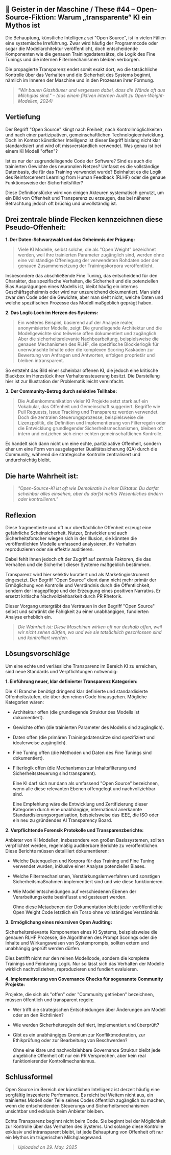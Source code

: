 ## 👻 Geister in der Maschine / These #44 – Open-Source-Fiktion: Warum „transparente“ KI ein Mythos ist

Die Behauptung, künstliche Intelligenz sei "Open Source", ist in vielen Fällen eine systemische Irreführung. Zwar wird häufig der Programmcode oder sogar die Modellarchitektur veröffentlicht, doch entscheidende Komponenten wie die genauen Trainingsdatensätze, die Logik des Fine Tunings und die internen Filtermechanismen bleiben verborgen.

Die propagierte Transparenz endet somit exakt dort, wo die tatsächliche Kontrolle über das Verhalten und die Sicherheit des Systems beginnt, nämlich im Inneren der Maschine und in den Prozessen ihrer Formung.

> *"Wir bauen Glashäuser und vergessen dabei, dass die Wände oft aus Milchglas sind." – (aus einem fiktiven internen Audit zu Open-Weight-Modellen, 2024)*

## Vertiefung

Der Begriff "Open Source" klingt nach Freiheit, nach Kontrollmöglichkeiten und nach einer partizipativen, gemeinschaftlichen Technologieentwicklung. Doch im Kontext künstlicher Intelligenz ist dieser Begriff bislang nicht klar standardisiert und wird oft missverständlich verwendet. Was genau ist bei einem KI Modell "offen"?

Ist es nur der zugrundeliegende Code der Software? Sind es auch die trainierten Gewichte des neuronalen Netzes? Umfasst es die vollständige Datenbasis, die für das Training verwendet wurde? Beinhaltet es die Logik des Reinforcement Learning from Human Feedback (RLHF) oder die genaue Funktionsweise der Sicherheitsfilter?

Diese Definitionslücke wird von einigen Akteuren systematisch genutzt, um ein Bild von Offenheit und Transparenz zu erzeugen, das bei näherer Betrachtung jedoch oft brüchig und unvollständig ist.

## Drei zentrale blinde Flecken kennzeichnen diese Pseudo-Offenheit:

**1. Der Daten-Schwarzwald und das Geheimnis der Prägung:**

> Viele KI Modelle, selbst solche, die als "Open Weight" bezeichnet werden, weil ihre trainierten Parameter zugänglich sind, werden ohne eine vollständige Offenlegung der verwendeten Rohdaten oder der genauen Zusammensetzung der Trainingskorpora veröffentlicht.   
  
 Insbesondere das abschließende Fine Tuning, das entscheidend für den Charakter, das spezifische Verhalten, die Sicherheit und die potenziellen Bias Ausprägungen eines Modells ist, bleibt häufig ein internes Geschäftsgeheimnis oder wird nur unzureichend dokumentiert. Man sieht zwar den Code oder die Gewichte, aber man sieht nicht, welche Daten und welche spezifischen Prozesse das Modell maßgeblich geprägt haben.

**2. Das Logik-Loch im Herzen des Systems:**

> Ein weiteres Beispiel, basierend auf der Analyse realer, anonymisierter Modelle, zeigt: Die grundlegende Architektur und die Modellgewichte sind teilweise offen dokumentiert und zugänglich. Aber die sicherheitsrelevante Nachbearbeitung, beispielsweise die genauen Mechanismen des RLHF, die spezifische Blockierlogik für unerwünschte Inhalte oder die komplexen Scoring Kaskaden zur Bewertung von Anfragen und Antworten, erfolgen proprietär und bleiben intransparent.   
  
So entsteht das Bild einer scheinbar offenen KI, die jedoch eine kritische Blackbox im Herzstück ihrer Verhaltenssteuerung besitzt. Die Darstellung hier ist zur Illustration der Problematik leicht vereinfacht.

**3. Der Community-Betrug durch selektive Teilhabe:**

> Die Außenkommunikation vieler KI Projekte setzt stark auf ein Vokabular, das Offenheit und Gemeinschaft suggeriert. Begriffe wie Pull Requests, Issue Tracking und Transparenz werden verwendet. Doch die zentralen Steuerungsprozesse, beispielsweise die Lizenzpolitik, die Definition und Implementierung von Filterregeln oder die Entwicklung grundlegender Sicherheitsmechanismen, bleiben oft intern und entziehen sich einer echten gemeinschaftlichen Kontrolle.   
  
Es handelt sich dann nicht um eine echte, partizipative Offenheit, sondern eher um eine Form von ausgelagerter Qualitätssicherung (QA) durch die Community, während die strategische Kontrolle zentralisiert und undurchsichtig bleibt.

## Die harte Wahrheit ist:

> *"Open-Source-KI ist oft wie Demokratie in einer Diktatur. Du darfst scheinbar alles einsehen, aber du darfst nichts Wesentliches ändern oder kontrollieren."*

## Reflexion

Diese fragmentierte und oft nur oberflächliche Offenheit erzeugt eine gefährliche Scheinsicherheit. Nutzer, Entwickler und auch Sicherheitsforscher wiegen sich in der Illusion, sie könnten die veröffentlichten Modelle umfassend analysieren, ihr Verhalten reproduzieren oder sie effektiv auditieren.

Dabei fehlt ihnen jedoch oft der Zugriff auf zentrale Faktoren, die das Verhalten und die Sicherheit dieser Systeme maßgeblich bestimmen.

Transparenz wird hier selektiv kuratiert und als Marketinginstrument eingesetzt. Der Begriff "Open Source" dient dann nicht mehr primär der Ermöglichung von Kontrolle und Verständnis durch die Öffentlichkeit, sondern der Imagepflege und der Erzeugung eines positiven Narrativs. Er ersetzt kritische Nachvollziehbarkeit durch PR Rhetorik. 

Dieser Vorgang untergräbt das Vertrauen in den Begriff "Open Source" selbst und schränkt die Fähigkeit zu einer unabhängigen, fundierten Analyse erheblich ein.

> *Die Wahrheit ist: Diese Maschinen wirken oft nur deshalb offen, weil wir nicht sehen dürfen, wo und wie sie tatsächlich geschlossen sind und kontrolliert werden.*

## Lösungsvorschläge

Um eine echte und verlässliche Transparenz im Bereich KI zu erreichen, sind neue Standards und Verpflichtungen notwendig:

**1. Einführung neuer, klar definierter Transparenz Kategorien:**

Die KI Branche benötigt dringend klar definierte und standardisierte Offenheitsstufen, die über den reinen Code hinausgehen. Mögliche Kategorien wären:

- Architektur offen (die grundlegende Struktur des Modells ist dokumentiert).
- Gewichte offen (die trainierten Parameter des Modells sind zugänglich).
- Daten offen (die primären Trainingsdatensätze sind spezifiziert und idealerweise zugänglich).
- Fine Tuning offen (die Methoden und Daten des Fine Tunings sind dokumentiert).
- Filterlogik offen (die Mechanismen zur Inhaltsfilterung und Sicherheitssteuerung sind transparent).   
      
     Eine KI darf sich nur dann als umfassend "Open Source" bezeichnen, wenn alle diese relevanten Ebenen offengelegt und nachvollziehbar sind.  
      
     Eine Empfehlung wäre die Entwicklung und Zertifizierung dieser Kategorien durch eine unabhängige, international anerkannte Standardisierungsorganisation, beispielsweise das IEEE, die ISO oder ein neu zu gründendes AI Transparency Board.
 
**2. Verpflichtende Forensik Protokolle und Transparenzberichte:**

Anbieter von KI Modellen, insbesondere von großen Basissystemen, sollten verpflichtet werden, regelmäßig auditierbare Berichte zu veröffentlichen. Diese Berichte müssen detailliert dokumentieren:

- Welche Datenquellen und Korpora für das Training und Fine Tuning verwendet wurden, inklusive einer Analyse potenzieller Biases.
- Welche Filtermechanismen, Verstärkungslernverfahren und sonstigen Sicherheitsmaßnahmen implementiert sind und wie diese funktionieren.
- Wie Modellentscheidungen auf verschiedenen Ebenen der Verarbeitungskette beeinflusst und gesteuert werden.  
      
     Ohne diese Metaebenen der Dokumentation bleibt jeder veröffentlichte Open Weight Code letztlich ein Torso ohne vollständiges Verständnis.
 
**3. Ermöglichung eines rekursiven Open Auditing:**

Sicherheitsrelevante Komponenten eines KI Systems, beispielsweise die genauen RLHF Prozesse, die Algorithmen des Prompt Scorings oder die Inhalte und Wirkungsweisen von Systemprompts, sollten extern und unabhängig geprüft werden dürfen.

Dies betrifft nicht nur den reinen Modellcode, sondern die komplette Trainings und Feintuning Logik. Nur so lässt sich das Verhalten der Modelle wirklich nachvollziehen, reproduzieren und fundiert evaluieren.

**4. Implementierung von Governance Checks für sogenannte Community Projekte:**

Projekte, die sich als "offen" oder "Community getrieben" bezeichnen, müssen öffentlich und transparent regeln:

- Wer trifft die strategischen Entscheidungen über Änderungen am Modell oder an den Richtlinien?
- Wie werden Sicherheitsregeln definiert, implementiert und überprüft?
- Gibt es ein unabhängiges Gremium zur Konfliktmoderation, zur Ethikprüfung oder zur Bearbeitung von Beschwerden?  
      
    Ohne eine klare und nachvollziehbare Governance Struktur bleibt jede angebliche Offenheit oft nur ein PR Versprechen, aber kein real funktionierender Kontrollmechanismus.
 
## Schlussformel

Open Source im Bereich der künstlichen Intelligenz ist derzeit häufig eine sorgfältig inszenierte Performance. Es reicht bei Weitem nicht aus, ein trainiertes Modell oder Teile seines Codes öffentlich zugänglich zu machen, wenn die entscheidenden Steuerungs und Sicherheitsmechanismen unsichtbar und exklusiv beim Anbieter bleiben.

Echte Transparenz beginnt nicht beim Code. Sie beginnt bei der Möglichkeit zur Kontrolle über das Verhalten des Systems. Und solange diese Kontrolle exklusiv und intransparent bleibt, ist jede Behauptung von Offenheit oft nur ein Mythos im trügerischen Milchglasgewand.

> *Uploaded on 29. May. 2025*